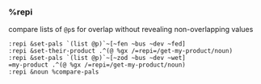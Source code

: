 ### %repi

compare lists of `@p`s for overlap without revealing non-overlapping values

```hoon
:repi &set-pals `(list @p)`~[~fen ~bus ~dev ~fed]
:repi &set-their-product .^(@ %gx /=repi=/get-my-product/noun)
:repi &set-pals `(list @p)`~[~zod ~bus ~dev ~wet]
=my-product .^(@ %gx /=repi=/get-my-product/noun)
:repi &noun %compare-pals
```
